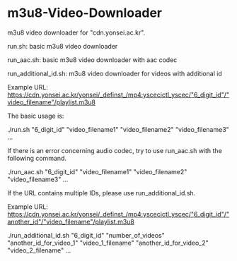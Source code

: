 # m3u8-Video-Downloader
m3u8 video downloader for "cdn.yonsei.ac.kr".

run.sh: basic m3u8 video downloader

run_aac.sh: basic m3u8 video downloader with aac codec

run_additional_id.sh: m3u8 video downloader for videos with additional id

Example URL: https://cdn.yonsei.ac.kr/yonsei/_definst_/mp4:yscecictl_yscec/"6_digit_id"/"video_filename"/playlist.m3u8

The basic usage is:

./run.sh "6_digit_id" "video_filename1" "video_filename2" "video_filename3" ...

If there is an error concerning audio codec, try to use run_aac.sh with the following command.

./run_aac.sh "6_digit_id" "video_filename1" "video_filename2" "video_filename3" ...


If the URL contains multiple IDs, please use run_additional_id.sh.

Example URL: https://cdn.yonsei.ac.kr/yonsei/_definst_/mp4:yscecictl_yscec/"6_digit_id"/"another_id"/"video_filename"/playlist.m3u8

./run_additional_id.sh "6_digit_id" "number_of_videos" "another_id_for_video_1" "video_1_filename" "another_id_for_video_2" "video_2_filename" ...
